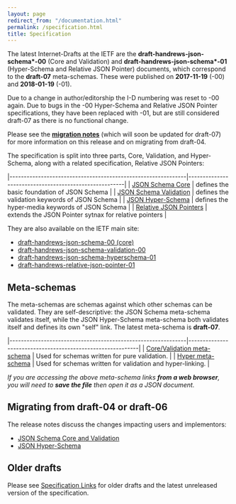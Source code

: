 ```yaml
---
layout: page
redirect_from: "/documentation.html"
permalink: /specification.html
title: Specification
---
```


The latest Internet-Drafts at the IETF are the **draft-handrews-json-schema\*-00** (Core and Validation) and **draft-handrews-json-schema\*-01** (Hyper-Schema and Relative JSON Pointer) documents, which correspond to the **draft-07** meta-schemas. These were published on **2017-11-19** (-00) and **2018-01-19** (-01).

Due to a change in author/editorship the I-D numbering was reset to -00 again.  Due to bugs in the -00 Hyper-Schema and Relative JSON Pointer specifications, they have been replaced with -01, but are still considered draft-07 as there is no functional change.

Please see the **[migration notes](draft-07/README.md)** (which will soon be updated for draft-07) for more information on this release and on migrating from draft-04.

The specification is split into three parts, Core, Validation, and Hyper-Schema, along with a related specification, Relative JSON Pointers:

|--------------------------------------------------------------|-------------------------------------------------------|
| [JSON Schema Core](latest/json-schema-core.html)             | defines the basic foundation of JSON Schema           |
| [JSON Schema Validation](latest/json-schema-validation.html) | defines the validation keywords of JSON Schema        |
| [JSON Hyper-Schema](latest/json-schema-hypermedia.html)      | defines the hyper-media keywords of JSON Schema       |
| [Relative JSON Pointers](latest/relative-json-pointer.html)  | extends the JSON Pointer sytnax for relative pointers |

They are also available on the IETF main site:
* [draft-handrews-json-schema-00 (core)](http://tools.ietf.org/html/draft-handrews-json-schema-00)
* [draft-handrews-json-schema-validation-00](http://tools.ietf.org/html/draft-handrews-json-schema-validation-00)
* [draft-handrews-json-schema-hyperschema-01](http://tools.ietf.org/html/draft-handrews-json-schema-hyperschema-01)
* [draft-handrews-relative-json-pointer-01](https://tools.ietf.org/html/draft-handrews-relative-json-pointer-01)

Meta-schemas
------------

The meta-schemas are schemas against which other schemas can be validated. They are self-descriptive: the JSON Schema meta-schema validates itself, while the JSON Hyper-Schema meta-schema both validates itself and defines its own "self" link.
The latest meta-schema is **draft-07**.

|--------------------------------------------------------------|------------------------------------------------------------|
| [Core/Validation meta-schema](http://json-schema.org/draft-07/schema) | Used for schemas written for pure validation.              |
| [Hyper meta-schema](http://json-schema.org/draft-07/hyper-schema)     | Used for schemas written for validation and hyper-linking. |

_If you are accessing the above meta-schema links **from a web browser**, you will need to **save the file** then open it as a JSON document._

Migrating from draft-04 or draft-06
-------------

The release notes discuss the changes impacting users and implementors:

- [JSON Schema Core and Validation](draft-07/json-schema-release-notes.html)
- [JSON Hyper-Schema](draft-07/json-hyper-schema-release-notes.html)

Older drafts
------------

Please see [Specification Links](specification-links.md) for older drafts and the latest unreleased version of the specification.
